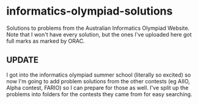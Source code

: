 # informatics-olympiad-solutions
Solutions to problems from the Australian Informatics Olympiad Website.
Note that I won't have every solution, but the ones I've uploaded here got full marks as marked by ORAC.

## UPDATE
I got into the informatics olympiad summer school (literally so excited) so now I'm going to add problem solutions from the other contests (eg AIIO, Alpha contest, FARIO) so I can prepare for those as well. I've split up the problems into folders for the contests they came from for easy searching.

